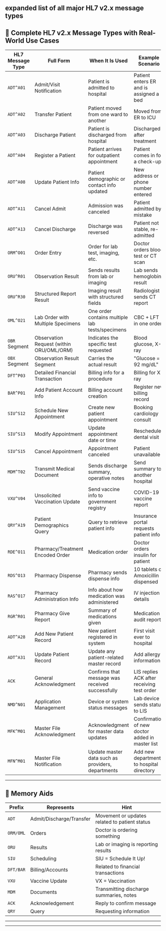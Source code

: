  **expanded list of all major HL7 v2.x message types** 
---

## 🧾 **Complete HL7 v2.x Message Types with Real-World Use Cases**

| **HL7 Message Type** | **Full Form**                            | **When It Is Used**                               | **Example Scenario**                            |
| -------------------- | ---------------------------------------- | ------------------------------------------------- | ----------------------------------------------- |
| `ADT^A01`            | Admit/Visit Notification                 | Patient is admitted to hospital                   | Patient enters ER and is assigned a bed         |
| `ADT^A02`            | Transfer Patient                         | Patient moved from one ward to another            | Moved from ER to ICU                            |
| `ADT^A03`            | Discharge Patient                        | Patient is discharged from hospital               | Discharged after treatment                      |
| `ADT^A04`            | Register a Patient                       | Patient arrives for outpatient appointment        | Patient comes in for a check-up                 |
| `ADT^A08`            | Update Patient Info                      | Patient demographic or contact info updated       | New address or phone number entered             |
| `ADT^A11`            | Cancel Admit                             | Admission was canceled                            | Patient admitted by mistake                     |
| `ADT^A13`            | Cancel Discharge                         | Discharge was reversed                            | Patient not stable, re-admitted                 |
| `ORM^O01`            | Order Entry                              | Order for lab test, imaging, etc.                 | Doctor orders blood test or CT scan             |
| `ORU^R01`            | Observation Result                       | Sends results from lab or imaging                 | Lab sends hemoglobin result                     |
| `ORU^R30`            | Structured Report Result                 | Imaging result with structured fields             | Radiologist sends CT report                     |
| `OML^O21`            | Lab Order with Multiple Specimens        | One order contains multiple lab tests/specimens   | CBC + LFT in one order                          |
| `OBR` Segment        | Observation Request (within ORU/OML/ORM) | Indicates the specific test requested             | Blood glucose, X-ray                            |
| `OBX` Segment        | Observation Result Segment               | Carries the actual result                         | "Glucose = 92 mg/dL"                            |
| `DFT^P03`            | Detailed Financial Transaction           | Billing info for a procedure                      | Billing for X-ray                               |
| `BAR^P01`            | Add Patient Account Info                 | Billing account creation                          | Register new billing record                     |
| `SIU^S12`            | Schedule New Appointment                 | Create new patient appointment                    | Booking cardiology consult                      |
| `SIU^S13`            | Modify Appointment                       | Update appointment date or time                   | Reschedule dental visit                         |
| `SIU^S15`            | Cancel Appointment                       | Appointment canceled                              | Patient unavailable                             |
| `MDM^T02`            | Transmit Medical Document                | Sends discharge summary, operative notes          | Send summary to another hospital                |
| `VXU^V04`            | Unsolicited Vaccination Update           | Send vaccine info to government registry          | COVID-19 vaccine report                         |
| `QRY^A19`            | Patient Demographics Query               | Query to retrieve patient info                    | Insurance portal requests patient info          |
| `RDE^O11`            | Pharmacy/Treatment Encoded Order         | Medication order                                  | Doctor orders insulin for patient               |
| `RDS^O13`            | Pharmacy Dispense                        | Pharmacy sends dispense info                      | 10 tablets of Amoxicillin dispensed             |
| `RAS^O17`            | Pharmacy Administration Info             | Info about how medication was administered        | IV injection details                            |
| `RGR^R01`            | Pharmacy Give Report                     | Summary of medications given                      | Medication audit report                         |
| `ADT^A28`            | Add New Patient Record                   | New patient registered in system                  | First visit ever to hospital                    |
| `ADT^A31`            | Update Patient Record                    | Update any patient-related master record          | Add allergy information                         |
| `ACK`                | General Acknowledgment                   | Confirms that message was received successfully   | LIS replies ACK after receiving test order      |
| `NMD^N01`            | Application Management                   | Device or system status messages                  | Lab device sends status to LIS                  |
| `MFK^M01`            | Master File Acknowledgment               | Acknowledgment for master data updates            | Confirmation of new doctor added in master list |
| `MFN^M01`            | Master File Notification                 | Update master data such as providers, departments | Add new department to hospital directory        |

---

## 🧠 **Memory Aids**

| **Prefix** | **Represents**           | **Hint**                                      |
| ---------- | ------------------------ | --------------------------------------------- |
| `ADT`      | Admit/Discharge/Transfer | Movement or updates related to patient status |
| `ORM/OML`  | Orders                   | Doctor is ordering something                  |
| `ORU`      | Results                  | Lab or imaging is reporting results           |
| `SIU`      | Scheduling               | SIU = Schedule It Up!                         |
| `DFT/BAR`  | Billing/Accounts         | Related to financial transactions             |
| `VXU`      | Vaccine Update           | VX = Vaccination                              |
| `MDM`      | Documents                | Transmitting discharge summaries, notes       |
| `ACK`      | Acknowledgement          | Reply to confirm message                      |
| `QRY`      | Query                    | Requesting information                        |

---


---


